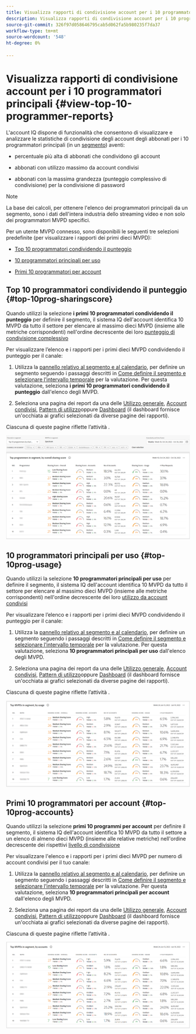```yaml
---
title: Visualizza rapporti di condivisione account per i 10 programmatori principali
description: Visualizza rapporti di condivisione account per i 10 programmatori principali
source-git-commit: 326f97d058646795cab5d062fa5b980235f7da37
workflow-type: tm+mt
source-wordcount: '548'
ht-degree: 0%

---
```


# Visualizza rapporti di condivisione account per i 10 programmatori principali {#view-top-10-programmer-reports}

L&#39;account IQ dispone di funzionalità che consentono di visualizzare e analizzare le statistiche di condivisione degli account degli abbonati per i 10 programmatori principali (in un [segmento](/help/AccountIQ/product-concepts.md#segmet-def)) aventi:

* percentuale più alta di abbonati che condividono gli account

* abbonati con utilizzo massimo da account condivisi

* abbonati con la massima grandezza (punteggio complessivo di condivisione) per la condivisione di password

>[!NOTE]
>
>La base dei calcoli, per ottenere l&#39;elenco dei programmatori principali da un segmento, sono i dati dell&#39;intera industria dello streaming video e non solo dei programmatori MVPD specifici.

<!--
>[!NOTE]
>
>Only the MVPDs that have a minimum of 50,000 active subscriber accounts are considered to obtain these reports.
-->

Per un utente MVPD connesso, sono disponibili le seguenti tre selezioni predefinite (per visualizzare i rapporti dei primi dieci MVPD):

* [Top 10 programmatori condividendo il punteggio](#top-10prog-sharingscore)

* [10 programmatori principali per uso](#top-10prog-usage)

* [Primi 10 programmatori per account](#top-10prog-accounts)

## Top 10 programmatori condividendo il punteggio {#top-10prog-sharingscore}

Quando utilizzi la selezione **i primi 10 programmatori condividendo il punteggio** per definire il segmento, il sistema IQ dell&#39;account identifica 10 MVPD da tutto il settore per elencare al massimo dieci MVPD (insieme alle metriche corrispondenti) nell&#39;ordine decrescente dei loro [punteggio di condivisione complessivo](/help/AccountIQ/product-concepts.md#overall-sharing-score)

Per visualizzare l’elenco e i rapporti per i primi dieci MVPD condividendo il punteggio per il canale:

1. Utilizza la [pannello relativo al segmento e al calendario](/help/AccountIQ/segments-timeframe.md), per definire un segmento seguendo i passaggi descritti in [Come definire il segmento e selezionare l’intervallo temporale](/help/AccountIQ/howto-select-segment-timeframe.md) per la valutazione. Per questa valutazione, seleziona **i primi 10 programmatori condividendo il punteggio** dall&#39;elenco degli MVPD.

1. Seleziona una pagina dei report da una delle [Utilizzo generale](/help/AccountIQ/general-usage-reports.md), [Account condivisi](/help/AccountIQ/shared-acc-reports.md), [Pattern di utilizzo](/help/AccountIQ/usage-patterns.md)oppure [Dashboard](/help/AccountIQ/dashboard.md) (il dashboard fornisce un&#39;occhiata ai grafici selezionati da diverse pagine dei rapporti).

Ciascuna di queste pagine riflette l’attività .

![](assets/top-ten-prog-overallscore.png)

## 10 programmatori principali per uso {#top-10prog-usage}

Quando utilizzi la selezione **10 programmatori principali per uso** per definire il segmento, il sistema IQ dell&#39;account identifica 10 MVPD da tutto il settore per elencare al massimo dieci MVPD (insieme alle metriche corrispondenti) nell&#39;ordine decrescente dei loro [utilizzo da account condivisi](/help/AccountIQ/product-concepts.md)

Per visualizzare l’elenco e i rapporti per i primi dieci MVPD condividendo il punteggio per il canale:

1. Utilizza la [pannello relativo al segmento e al calendario](/help/AccountIQ/segments-timeframe.md), per definire un segmento seguendo i passaggi descritti in [Come definire il segmento e selezionare l’intervallo temporale](/help/AccountIQ/howto-select-segment-timeframe.md) per la valutazione. Per questa valutazione, seleziona **10 programmatori principali per uso** dall&#39;elenco degli MVPD.

1. Seleziona una pagina dei report da una delle [Utilizzo generale](/help/AccountIQ/general-usage-reports.md), [Account condivisi](/help/AccountIQ/shared-acc-reports.md), [Pattern di utilizzo](/help/AccountIQ/usage-patterns.md)oppure [Dashboard](/help/AccountIQ/dashboard.md) (il dashboard fornisce un&#39;occhiata ai grafici selezionati da diverse pagine dei rapporti).

Ciascuna di queste pagine riflette l’attività .

![](assets/top-ten-mvpds-usage.png)

## Primi 10 programmatori per account {#top-10prog-accounts}

Quando utilizzi la selezione **primi 10 programmi per account** per definire il segmento, il sistema IQ dell&#39;account identifica 10 MVPD da tutto il settore a un elenco di almeno dieci MVPD (insieme alle relative metriche) nell&#39;ordine decrescente dei rispettivi [livello di condivisione](/help/AccountIQ/product-concepts.md)

Per visualizzare l&#39;elenco e i rapporti per i primi dieci MVPD per numero di account condivisi per il tuo canale:

1. Utilizza la [pannello relativo al segmento e al calendario](/help/AccountIQ/segments-timeframe.md), per definire un segmento seguendo i passaggi descritti in [Come definire il segmento e selezionare l’intervallo temporale](/help/AccountIQ/howto-select-segment-timeframe.md) per la valutazione. Per questa valutazione, seleziona **10 programmatori principali per account** dall&#39;elenco degli MVPD.

1. Seleziona una pagina dei report da una delle [Utilizzo generale](/help/AccountIQ/general-usage-reports.md), [Account condivisi](/help/AccountIQ/shared-acc-reports.md), [Pattern di utilizzo](/help/AccountIQ/usage-patterns.md)oppure [Dashboard](/help/AccountIQ/dashboard.md) (il dashboard fornisce un&#39;occhiata ai grafici selezionati da diverse pagine dei rapporti).

Ciascuna di queste pagine riflette l’attività .

![](assets/top-ten-mvpds-accounts.png)
